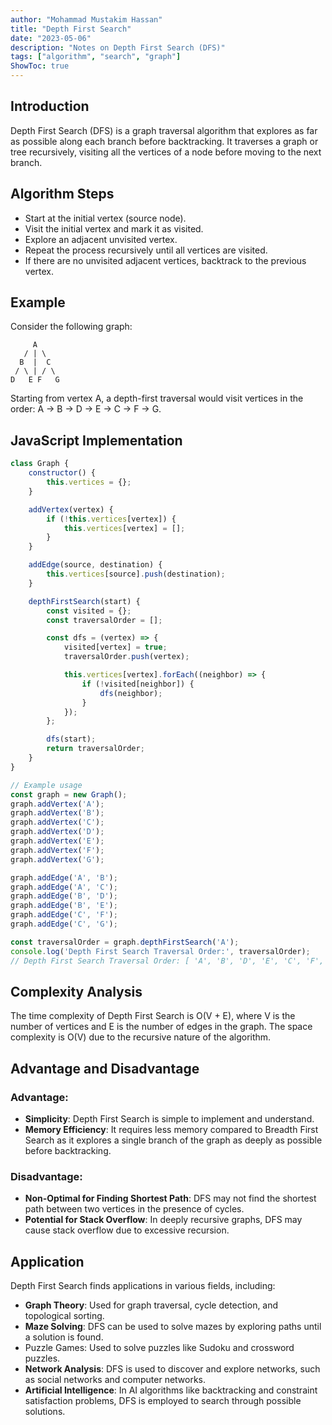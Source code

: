 ```yaml
---
author: "Mohammad Mustakim Hassan"
title: "Depth First Search"
date: "2023-05-06"
description: "Notes on Depth First Search (DFS)"
tags: ["algorithm", "search", "graph"]
ShowToc: true
---
```


## Introduction
Depth First Search (DFS) is a graph traversal algorithm that explores as far as possible along each branch before backtracking. It traverses a graph or tree recursively, visiting all the vertices of a node before moving to the next branch.

## Algorithm Steps
- Start at the initial vertex (source node).
- Visit the initial vertex and mark it as visited.
- Explore an adjacent unvisited vertex.
- Repeat the process recursively until all vertices are visited.
- If there are no unvisited adjacent vertices, backtrack to the previous vertex.

## Example
Consider the following graph:
```
     A
   / | \
  B  |  C
 / \ | / \
D   E F   G
```
Starting from vertex A, a depth-first traversal would visit vertices in the order: A -> B -> D -> E -> C -> F -> G.

## JavaScript Implementation
```javascript
class Graph {
    constructor() {
        this.vertices = {};
    }

    addVertex(vertex) {
        if (!this.vertices[vertex]) {
            this.vertices[vertex] = [];
        }
    }

    addEdge(source, destination) {
        this.vertices[source].push(destination);
    }

    depthFirstSearch(start) {
        const visited = {};
        const traversalOrder = [];

        const dfs = (vertex) => {
            visited[vertex] = true;
            traversalOrder.push(vertex);

            this.vertices[vertex].forEach((neighbor) => {
                if (!visited[neighbor]) {
                    dfs(neighbor);
                }
            });
        };

        dfs(start);
        return traversalOrder;
    }
}

// Example usage
const graph = new Graph();
graph.addVertex('A');
graph.addVertex('B');
graph.addVertex('C');
graph.addVertex('D');
graph.addVertex('E');
graph.addVertex('F');
graph.addVertex('G');

graph.addEdge('A', 'B');
graph.addEdge('A', 'C');
graph.addEdge('B', 'D');
graph.addEdge('B', 'E');
graph.addEdge('C', 'F');
graph.addEdge('C', 'G');

const traversalOrder = graph.depthFirstSearch('A');
console.log('Depth First Search Traversal Order:', traversalOrder);
// Depth First Search Traversal Order: [ 'A', 'B', 'D', 'E', 'C', 'F', 'G' ]
```
## Complexity Analysis
The time complexity of Depth First Search is O(V + E), where V is the number of vertices and E is the number of edges in the graph. 
The space complexity is O(V) due to the recursive nature of the algorithm.

## Advantage and Disadvantage

### Advantage:
- **Simplicity**: Depth First Search is simple to implement and understand.
- **Memory Efficiency**: It requires less memory compared to Breadth First Search as it explores a single branch of the graph as deeply as possible before backtracking.

### Disadvantage:
- **Non-Optimal for Finding Shortest Path**: DFS may not find the shortest path between two vertices in the presence of cycles.
- **Potential for Stack Overflow**: In deeply recursive graphs, DFS may cause stack overflow due to excessive recursion.

## Application
Depth First Search finds applications in various fields, including:
- **Graph Theory**: Used for graph traversal, cycle detection, and topological sorting.
- **Maze Solving**: DFS can be used to solve mazes by exploring paths until a solution is found.
- Puzzle Games: Used to solve puzzles like Sudoku and crossword puzzles.
- **Network Analysis**: DFS is used to discover and explore networks, such as social networks and computer networks.
- **Artificial Intelligence**: In AI algorithms like backtracking and constraint satisfaction problems, DFS is employed to search through possible solutions.
